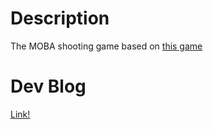 # Description

The MOBA shooting game based on [this game](https://github.com/mastrayer/csm)

# Dev Blog

[Link!](https://medium.com/gamedevstory)
